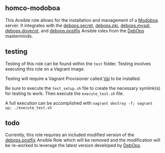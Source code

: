 ## homco-modoboa

This Ansible role allows for the installation and management of a [Modoboa](http://modoboa.org) server. It integrates with the [debops.secret](https://github.com/debops/ansible-secret/), [debops.pki](https://github.com/debops/ansible-pki/), [debops.mysql](https://github.com/debops/ansible-mysql/), [debops.dovecot](https://github.com/debops/ansible-dovecot/), and [debops.postfix](https://github.com/debops/ansible-postfix/) Ansible roles from the [DebOps](http://debops.org) masterminds.

## testing
Testing of this role can be found within the ```test``` folder.  Testing involves executing this role on a Vagrant image.

Testing will require a Vagrant Provisioner called [Vai](https://github.com/MatthewMi11er/vai) to be installed.

Be sure to execute the ```test_setup.sh``` file to create the necessary symlink(s) for testing to work. Then execute the ```execute_test.sh``` file.

A full execution can be accomplished with ```vagrant destroy -f; vagrant up; ./execute_test.sh```

## todo
Currently, this role requires an included modified version of the [debops.postfix](https://github.com/debops/ansible-postfix) Ansible Role which will be removed and the modification will be re-worked to leverage the latest version developed by [DebOps](http://debops.org).

